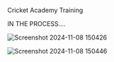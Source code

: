 Cricket Academy Training

IN THE PROCESS....

![Screenshot 2024-11-08 150426](https://github.com/user-attachments/assets/d6b8ff7b-a12e-43d1-a7e7-9be42e1e42af)

![Screenshot 2024-11-08 150446](https://github.com/user-attachments/assets/1d1bef47-57c1-4580-8647-4c4897303019)
